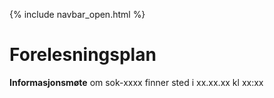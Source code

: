 {% include navbar_open.html %}
# Forelesningsplan  

**Informasjonsmøte** om sok-xxxx finner sted i xx.xx.xx kl xx:xx    



   





